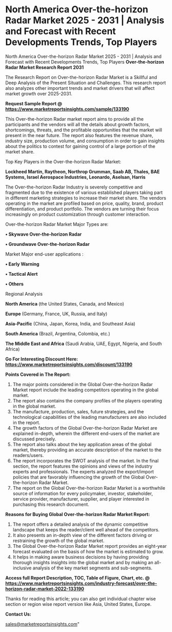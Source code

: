 # North America Over-the-horizon Radar Market 2025 - 2031 | Analysis and Forecast with Recent Developments Trends, Top Players
North America Over-the-horizon Radar Market 2025 - 2031 | Analysis and Forecast with Recent Developments Trends, Top Players
<strong>Over-the-horizon Radar Market Research Report 2031</strong>

The Research Report on Over-the-horizon Radar Market is a Skillful and Deep Analysis of the Present Situation and Challenges. This research report also analyzes other important trends and market drivers that will affect market growth over 2025-2031.

<strong>Request Sample Report @ <a href=https://www.marketreportsinsights.com/sample/133190>https://www.marketreportsinsights.com/sample/133190</a></strong>

This Over-the-horizon Radar market report aims to provide all the participants and the vendors will all the details about growth factors, shortcomings, threats, and the profitable opportunities that the market will present in the near future. The report also features the revenue share, industry size, production volume, and consumption in order to gain insights about the politics to contest for gaining control of a large portion of the market share.

Top Key Players in the Over-the-horizon Radar Market:

<strong>Lockheed Martin, Raytheon, Northrop Grumman, Saab AB, Thales, BAE Systems, Israel Aerospace Industries, Leonardo, Aselsan, Harris</strong>

The Over-the-horizon Radar Industry is severely competitive and fragmented due to the existence of various established players taking part in different marketing strategies to increase their market share. The vendors operating in the market are profiled based on price, quality, brand, product differentiation, and product portfolio. The vendors are turning their focus increasingly on product customization through customer interaction.

Over-the-horizon Radar Market Major Types are:

<strong>• Skywave Over-the-horizon Radar

• Groundwave Over-the-horizon Radar</strong>

Market Major end-user applications :

<strong>• Early Warning

• Tactical Alert

• Others</strong>

Regional Analysis

</u><strong><b>North America</b></strong> (the United States, Canada, and Mexico)

<strong><b>Europe </b></strong>(Germany, France, UK, Russia, and Italy)

<strong><b>Asia-Pacific</b></strong> (China, Japan, Korea, India, and Southeast Asia)

<strong><b>South America</b></strong> (Brazil, Argentina, Colombia, etc.)

<strong><b>The Middle East and Africa</b></strong> (Saudi Arabia, UAE, Egypt, Nigeria, and South Africa)

<strong>Go For Interesting Discount Here: <a href=https://www.marketreportsinsights.com/discount/133190>https://www.marketreportsinsights.com/discount/133190</a></strong>

<strong>Points Covered in The Report:</strong>
<ol>
  <li>The major points considered in the Global Over-the-horizon Radar Market report include the leading competitors operating in the global market.</li>
  <li>The report also contains the company profiles of the players operating in the global market.</li>
  <li>The manufacture, production, sales, future strategies, and the technological capabilities of the leading manufacturers are also included in the report.</li>
  <li>The growth factors of the Global Over-the-horizon Radar Market are explained in-depth, wherein the different end-users of the market are discussed precisely.</li>
  <li>The report also talks about the key application areas of the global market, thereby providing an accurate description of the market to the readers/users.</li>
  <li>The report incorporates the SWOT analysis of the market. In the final section, the report features the opinions and views of the industry experts and professionals. The experts analyzed the export/import policies that are favorably influencing the growth of the Global Over-the-horizon Radar Market.</li>
  <li>The report on the Global Over-the-horizon Radar Market is a worthwhile source of information for every policymaker, investor, stakeholder, service provider, manufacturer, supplier, and player interested in purchasing this research document.</li>
</ol>
<strong>Reasons for Buying Global Over-the-horizon Radar Market Report:</strong>

<ol>
  <li>The report offers a detailed analysis of the dynamic competitive landscape that keeps the reader/client well ahead of the competitors.</li>
  <li>It also presents an in-depth view of the different factors driving or restraining the growth of the global market.</li>
  <li>The Global Over-the-horizon Radar Market report provides an eight-year forecast evaluated on the basis of how the market is estimated to grow.</li>
  <li>It helps in making aware business decisions by having providing thorough insights insights into the global market and by making an all-inclusive analysis of the key market segments and sub-segments.</li>
</ol>
<strong>Access full Report Description, TOC, Table of Figure, Chart, etc. @ <a href=https://www.marketreportsinsights.com/industry-forecast/over-the-horizon-radar-market-2022-133190>https://www.marketreportsinsights.com/industry-forecast/over-the-horizon-radar-market-2022-133190</a></strong>


Thanks for reading this article; you can also get individual chapter wise section or region wise report version like Asia, United States, Europe.

<strong>Contact Us:</strong>

sales@marketreportsinsights.com"
